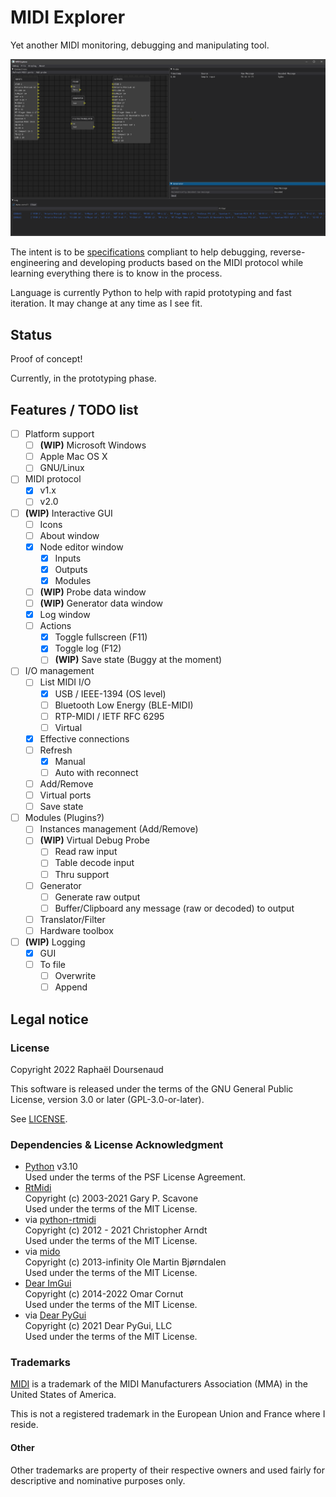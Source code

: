 MIDI Explorer
=============

Yet another MIDI monitoring, debugging and manipulating tool.

![GUI prototype](GUIprototype.png)

The intent is to be [specifications](https://www.midi.org/specifications) compliant to help debugging,
reverse-engineering and developing products based on the MIDI protocol while learning everything there is to know in the
process.

Language is currently Python to help with rapid prototyping and fast iteration. It may change at any time as I see fit.


Status
------

Proof of concept!

Currently, in the prototyping phase.


Features / TODO list
--------------------

- [ ] Platform support
  - [ ] **(WIP)** Microsoft Windows
  - [ ] Apple Mac OS X
  - [ ] GNU/Linux
- [ ] MIDI protocol
  - [x] v1.x
  - [ ] v2.0
- [ ] **(WIP)** Interactive GUI
  - [ ] Icons
  - [ ] About window
  - [X] Node editor window
    - [X] Inputs
    - [X] Outputs
    - [x] Modules
  - [ ] **(WIP)** Probe data window
  - [ ] **(WIP)** Generator data window
  - [x] Log window
  - [ ] Actions
    - [x] Toggle fullscreen (F11)
    - [x] Toggle log (F12)
    - [ ] **(WIP)** Save state (Buggy at the moment)
- [ ] I/O management
  - [ ] List MIDI I/O
    - [x] USB / IEEE-1394 (OS level)
    - [ ] Bluetooth Low Energy (BLE-MIDI)
    - [ ] RTP-MIDI / IETF RFC 6295
    - [ ] Virtual
  - [X] Effective connections
  - [ ] Refresh
    - [X] Manual
    - [ ] Auto with reconnect
  - [ ] Add/Remove
  - [ ] Virtual ports
  - [ ] Save state
- [ ] Modules (Plugins?)
  - [ ] Instances management (Add/Remove)
  - [ ] **(WIP)** Virtual Debug Probe
    - [ ] Read raw input
    - [ ] Table decode input
    - [ ] Thru support
  - [ ] Generator
    - [ ] Generate raw output
    - [ ] Buffer/Clipboard any message (raw or decoded) to output
  - [ ] Translator/Filter
  - [ ] Hardware toolbox
- [ ] **(WIP)** Logging
  - [x] GUI
  - [ ] To file
    - [ ] Overwrite
    - [ ] Append

Legal notice
------------

### License

Copyright 2022 Raphaël Doursenaud

This software is released under the terms of the GNU General Public License, version 3.0 or later (GPL-3.0-or-later).

See [LICENSE](LICENSE).

### Dependencies & License Acknowledgment

- [Python](https://python.org) v3.10  
  Used under the terms of the PSF License Agreement.
- [RtMidi](https://github.com/thestk/rtmidi)  
  Copyright (c) 2003-2021 Gary P. Scavone  
  Used under the terms of the MIT License.
- via [python-rtmidi](https://github.com/SpotlightKid/python-rtmidi)  
  Copyright (c) 2012 - 2021 Christopher Arndt  
  Used under the terms of the MIT License.
- via [mido](https://github.com/mido/mido)  
  Copyright (c) 2013-infinity Ole Martin Bjørndalen    
  Used under the terms of the MIT License.
- [Dear ImGui](https://github.com/ocornut/imgui)  
  Copyright (c) 2014-2022 Omar Cornut  
  Used under the terms of the MIT License.
- via [Dear PyGui](https://github.com/hoffstadt/DearPyGui)  
  Copyright (c) 2021 Dear PyGui, LLC  
  Used under the terms of the MIT License.

### Trademarks

[MIDI](https://midi.org) is a trademark of the MIDI Manufacturers Association (MMA) in the United States of America.

This is not a registered trademark in the European Union and France where I reside.

#### Other

Other trademarks are property of their respective owners and used fairly for descriptive and nominative purposes only.
